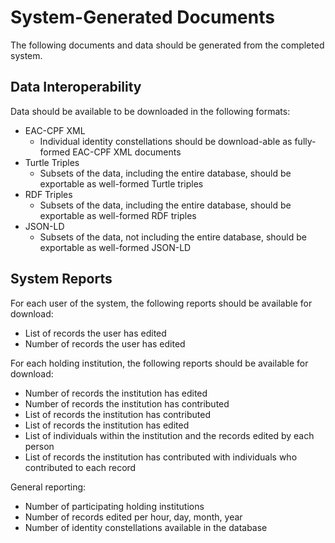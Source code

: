 # System-Generated Documents

The following documents and data should be generated from the completed system.

## Data Interoperability

Data should be available to be downloaded in the following formats:

* EAC-CPF XML
    * Individual identity constellations should be download-able as fully-formed EAC-CPF XML documents
* Turtle Triples
    * Subsets of the data, including the entire database, should be exportable as well-formed Turtle triples
* RDF Triples
    * Subsets of the data, including the entire database, should be exportable as well-formed RDF triples
* JSON-LD
    * Subsets of the data, not including the entire database, should be exportable as well-formed JSON-LD


## System Reports

For each user of the system, the following reports should be available for download:

* List of records the user has edited
* Number of records the user has edited

For each holding institution, the following reports should be available for download:

* Number of records the institution has edited
* Number of records the institution has contributed
* List of records the institution has contributed
* List of records the institution has edited
* List of individuals within the institution and the records edited by each person
* List of records the institution has contributed with individuals who contributed to each record

General reporting:

* Number of participating holding institutions
* Number of records edited per hour, day, month, year
* Number of identity constellations available in the database
